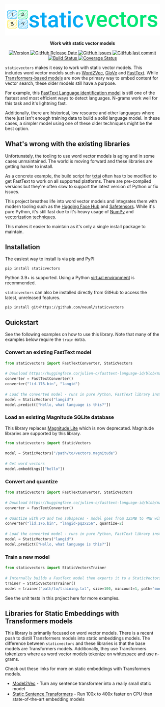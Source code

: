 <p align="center">
    <img src="https://raw.githubusercontent.com/neuml/staticvectors/master/logo.png"/>
</p>

<p align="center">
    <b>Work with static vector models</b>
</p>

<p align="center">
    <a href="https://github.com/neuml/staticvectors/releases">
        <img src="https://img.shields.io/github/release/neuml/staticvectors.svg?style=flat&color=success" alt="Version"/>
    </a>
    <a href="https://github.com/neuml/staticvectors/releases">
        <img src="https://img.shields.io/github/release-date/neuml/staticvectors.svg?style=flat&color=blue" alt="GitHub Release Date"/>
    </a>
    <a href="https://github.com/neuml/stativectors/issues">
        <img src="https://img.shields.io/github/issues/neuml/staticvectors.svg?style=flat&color=success" alt="GitHub issues"/>
    </a>
    <a href="https://github.com/neuml/staticvectors">
        <img src="https://img.shields.io/github/last-commit/neuml/staticvectors.svg?style=flat&color=blue" alt="GitHub last commit"/>
    </a>
    <a href="https://github.com/neuml/staticvectors/actions?query=workflow%3Abuild">
        <img src="https://github.com/neuml/staticvectors/workflows/build/badge.svg" alt="Build Status"/>
    </a>
    <a href="https://coveralls.io/github/neuml/staticvectors?branch=master">
        <img src="https://img.shields.io/coverallsCoverage/github/neuml/staticvectors" alt="Coverage Status">
    </a>
</p>

`staticvectors` makes it easy to work with static vector models. This includes word vector models such as [Word2Vec](https://en.wikipedia.org/wiki/Word2vec), [GloVe](https://nlp.stanford.edu/projects/glove/) and [FastText](https://fasttext.cc/). While [Transformers-based models](https://github.com/huggingface/transformers) are now the primary way to embed content for vector search, these older models still have a purpose.

For example, this [FastText Language identification model](https://fasttext.cc/docs/en/language-identification.html) is still one of the fastest and most efficient ways to detect languages. N-grams work well for this task and it's lightning fast.

Additionally, there are historical, low resource and other languages where there just isn't enough training data to build a solid language model. In these cases, a simpler model using one of these older techniques might be the best option. 

## What's wrong with the existing libraries

Unfortunately, the tooling to use word vector models is aging and in some cases unmaintained. The world is moving forward and these libraries are getting harder to install.

As a concrete example, the build script for [txtai](https://github.com/neuml/txtai/blob/master/.github/workflows/build.yml#L42) often has to be modified to get FastText to work on all supported platforms. There are pre-compiled versions but they're often slow to support the latest version of Python or fix issues.

This project breathes life into word vector models and integrates them with modern tooling such as the [Hugging Face Hub](https://huggingface.co/models) and [Safetensors](https://github.com/huggingface/safetensors). While it's pure Python, it's still fast due to it's heavy usage of [NumPy](https://github.com/numpy/numpy) and [vectorization techniques](https://numpy.org/doc/stable/user/whatisnumpy.html#why-is-numpy-fast).

This makes it easier to maintain as it's only a single install package to maintain.

## Installation
The easiest way to install is via pip and PyPI

```
pip install staticvectors
```

Python 3.9+ is supported. Using a Python [virtual environment](https://docs.python.org/3/library/venv.html) is recommended.

`staticvectors` can also be installed directly from GitHub to access the latest, unreleased features.

```
pip install git+https://github.com/neuml/staticvectors
```

## Quickstart

See the following examples on how to use this library. Note that many of the examples below require the `train` extra.

### Convert an existing FastText model

```python
from staticvectors import FastTextConverter, StaticVectors

# Download https://huggingface.co/julien-c/fasttext-language-id/blob/main/lid.176.bin
converter = FastTextConverter()
converter("lid.176.bin", "langid")

# Load the converted model - runs in pure Python, FastText library install not required for inference
model = StaticVectors("langid")
model.predict(["Hello, what language is this?"])
```

### Load an existing Magnitude SQLite database

This library replaces [Magnitude Lite](https://github.com/neuml/magnitude) which is now deprecated. Magnitude libraries are supported by this library.

```python
from staticvectors import StaticVectors

model = StaticVectors("/path/to/vectors.magnitude")

# Get word vectors
model.embeddings(["hello"])
```

### Convert and quantize

```python
from staticvectors import FastTextConverter, StaticVectors

# Download https://huggingface.co/julien-c/fasttext-language-id/blob/main/lid.176.bin
converter = FastTextConverter()

# Quantize with PQ and two subspaces - model goes from 125MB to 4MB with minimal accuracy impacts!
converter("lid.176.bin", "langid-pq2x256", quantize=2)

# Load the converted model - runs in pure Python, FastText library install not required for inference
model = StaticVectors("langid")
model.predict(["Hello, what language is this?"])
```

### Train a new model

```python
from staticvectors import StaticVectorsTrainer

# Internally builds a FastText model then exports it to a StaticVectors model
trainer = StaticVectorsTrainer()
model = trainer("path/to/training.txt", size=100, mincount=1, path="model output path")
```

See the unit tests in this project here for more examples.

## Libraries for Static Embeddings with Transformers models

This library is primarily focused on word vector models. There is a recent push to distill Transformers models into static embeddings models. The difference between `staticvectors` and these libraries is that the base models are Transformers models. Additionally, they use Transformers tokenizers where as word vector models tokenize on whitespace and use n-grams.

Check out these links for more on static embeddings with Transformers models.

- [Model2Vec](https://github.com/MinishLab/model2vec) - Turn any sentence transformer into a really small static model
- [Static Sentence Transformers](https://huggingface.co/blog/static-embeddings) - Run 100x to 400x faster on CPU than state-of-the-art embedding models

